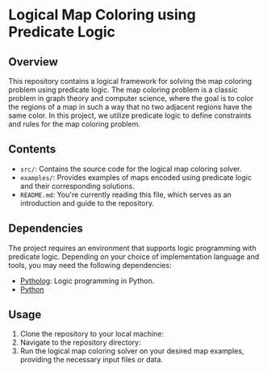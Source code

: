 # Logical Map Coloring using Predicate Logic

## Overview
This repository contains a logical framework for solving the map coloring problem using predicate logic. The map coloring problem is a classic problem in graph theory and computer science, where the goal is to color the regions of a map in such a way that no two adjacent regions have the same color. In this project, we utilize predicate logic to define constraints and rules for the map coloring problem.

## Contents
- `src/`: Contains the source code for the logical map coloring solver.
- `examples/`: Provides examples of maps encoded using predicate logic and their corresponding solutions.
- `README.md`: You're currently reading this file, which serves as an introduction and guide to the repository.

## Dependencies
The project requires an environment that supports logic programming with predicate logic. Depending on your choice of implementation language and tools, you may need the following dependencies:
- [Pytholog](https://pypi.org/project/pytholog/): Logic programming in Python.
- [Python](https://www.python.org/)
## Usage
1. Clone the repository to your local machine:
2. Navigate to the repository directory:
3. Run the logical map coloring solver on your desired map examples, providing the necessary input files or data.
